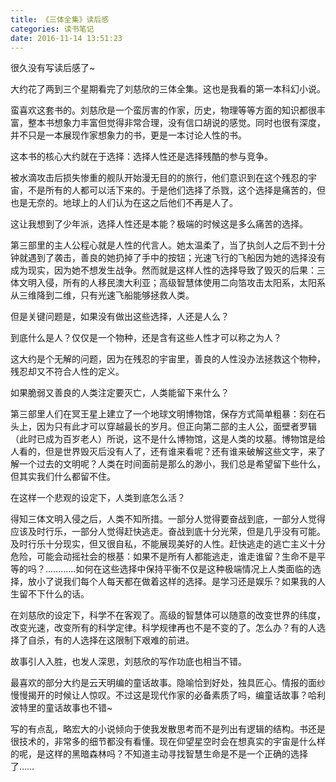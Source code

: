 ```yaml
---
title: 《三体全集》读后感
categories: 读书笔记
date: 2016-11-14 13:51:23
---
```


很久没有写读后感了~

大约花了两到三个星期看完了刘慈欣的三体全集。这也是我看的第一本科幻小说。

蛮喜欢这套书的。刘慈欣是一个蛮厉害的作家，历史，物理等等方面的知识都很丰富，整本书想象力丰富但觉得非常合理，没有信口胡说的感觉。同时也很有深度，并不只是一本展现作家想象力的书，更是一本讨论人性的书。

这本书的核心大约就在于选择：选择人性还是选择残酷的参与竞争。

被水滴攻击后损失惨重的舰队开始漫无目的的旅行，他们意识到在这个残忍的宇宙，不是所有的人都可以活下来的。于是他们选择了杀戮，这个选择是痛苦的，但也是无奈的。地球上的人们认为在这之后他们不再是人了。

这让我想到了少年派，选择人性还是本能？极端的时候这是多么痛苦的选择。

第三部里的主人公程心就是人性的代言人。她太温柔了，当了执剑人之后不到十分钟就遇到了袭击，善良的她扔掉了手中的按钮；光速飞行的飞船因为她的选择没有成为现实，因为她不想发生战争。然而就是这样人性的选择导致了毁灭的后果：三体文明入侵，所有的人移民澳大利亚；高级智慧体使用二向箔攻击太阳系，太阳系从三维降到二维，只有光速飞船能够拯救人类。

但是关键问题是，如果没有做出这些选择，人还是人么？

到底什么是人？仅仅是一个物种，还是含有这些人性才可以称之为人？

这大约是个无解的问题，因为在残忍的宇宙里，善良的人性没办法拯救这个物种，残忍却又不符合人性的定义。

如果脆弱又善良的人类注定要灭亡，人类能留下来什么？

第三部里人们在冥王星上建立了一个地球文明博物馆，保存方式简单粗暴：刻在石头上，因为只有此才可以穿越最长的岁月。但正向第二部的主人公，面壁者罗辑（此时已成为百岁老人）所说，这不是什么博物馆，这是人类的坟墓。博物馆是给人看的，但是世界毁灭后没有人了，还有谁来看呢？还有谁来破解这些文字，来了解一个过去的文明呢？人类在时间面前是那么的渺小，我们总是希望留下些什么，但其实我们什么都留不住。

在这样一个悲观的设定下，人类到底怎么活？

得知三体文明入侵之后，人类不知所措。一部分人觉得要奋战到底，一部分人觉得应该及时行乐，一部分人觉得赶快逃走。奋战到底十分光荣，但是几乎没有可能。及时行乐十分现实，但又很自私，不能展现美好的人性。赶快逃走的逃亡主义十分危险，可能会动摇社会的根基：如果不是所有人都能逃走，谁走谁留？生命不是平等的吗？…………如何在这些选择中保持平衡不仅是这种极端情况上人类面临的选择，放小了说我们每个人每天都在做着这样的选择。是学习还是娱乐？如果我的人生留不下什么的话。

在刘慈欣的设定下，科学不在客观了。高级的智慧体可以随意的改变世界的纬度，改变光速，改变所有的科学定律。科学规律再也不是不变的了。怎么办？有的人选择了自杀，有的人选择在这限制下艰难的前进。

故事引人入胜，也发人深思，刘慈欣的写作功底也相当不错。

最喜欢的部分大约是云天明编的童话故事。隐喻恰到好处，独具匠心。情报的面纱慢慢揭开的时候让人惊叹。不过这是现代作家的必备素质了吗，编童话故事？哈利波特里的童话故事也不错~

写的有点乱，略宏大的小说倾向于使我发散思考而不是列出有逻辑的结构。书还是很技术的，非常多的细节都没有看懂。现在仰望星空时会在想真实的宇宙是什么样的呢，是这样的黑暗森林吗？不知道主动寻找智慧生命是不是一个正确的选择了……